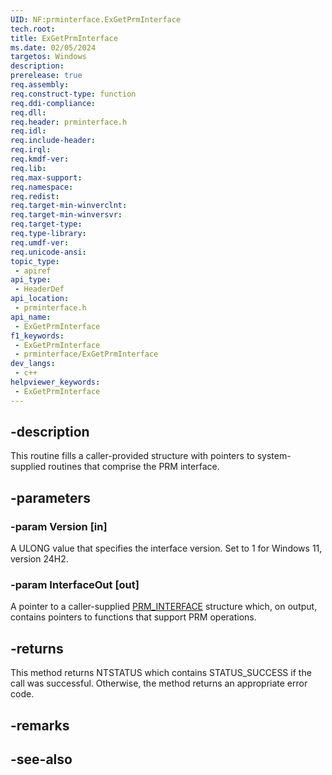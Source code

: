 ```yaml
---
UID: NF:prminterface.ExGetPrmInterface
tech.root: 
title: ExGetPrmInterface
ms.date: 02/05/2024
targetos: Windows
description: 
prerelease: true
req.assembly: 
req.construct-type: function
req.ddi-compliance: 
req.dll: 
req.header: prminterface.h
req.idl: 
req.include-header: 
req.irql: 
req.kmdf-ver: 
req.lib: 
req.max-support: 
req.namespace: 
req.redist: 
req.target-min-winverclnt: 
req.target-min-winversvr: 
req.target-type: 
req.type-library: 
req.umdf-ver: 
req.unicode-ansi: 
topic_type:
 - apiref
api_type:
 - HeaderDef
api_location:
 - prminterface.h
api_name:
 - ExGetPrmInterface
f1_keywords:
 - ExGetPrmInterface
 - prminterface/ExGetPrmInterface
dev_langs:
 - c++
helpviewer_keywords:
 - ExGetPrmInterface
---
```


## -description

This routine fills a caller-provided structure with pointers to system-supplied routines that comprise the PRM interface.

## -parameters

### -param Version [in]

A ULONG value that specifies the interface version. Set to 1 for Windows 11, version 24H2.

### -param InterfaceOut [out]

A pointer to a caller-supplied [PRM_INTERFACE](./ns-prminterface-prm_interface.md) structure which, on output, contains pointers to functions that support PRM operations.

## -returns

This method returns NTSTATUS which contains STATUS_SUCCESS if the call was successful. Otherwise, the method returns an appropriate error code.

## -remarks

## -see-also

